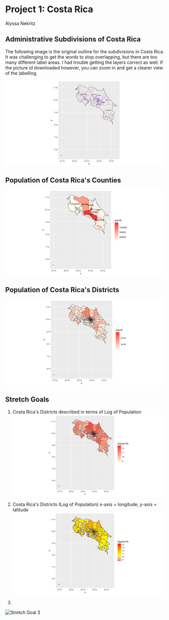 # Project 1: Costa Rica
Alyssa Nekritz

## Administrative Subdivisions of Costa Rica
The following image is the original outline for the subdivisions in Costa Rica. It was challenging to get the words to stop overlapping, but there are too many different label areas. I had trouble getting the layers correct as well. If the picture id downloaded however, you can zoom in and get a clearer view of the labelling.

![Costa Rica Subdivisions](costa_rica_homework.png)

## Population of Costa Rica's Counties

![Costa Rica County Population](cri_pop19.png)

## Population of Costa Rica's Districts

![Costa Rica District Population](cri_pop19_adm2.png)

## Stretch Goals

1. Costa Rica's Districts described in terms of Log of Population
![Stretch Goal 1](cri_pop19_logpop.png)

2. Costa Rica's Districts (Log of Populaiton) x-axis = longitude, y-axis = latitude
![Stretch Goal 2](cri_pop19_str2.png)

3.
![Stretch Goal 3](https://github.com/alyssanekk/index/CostaRica.gif)
